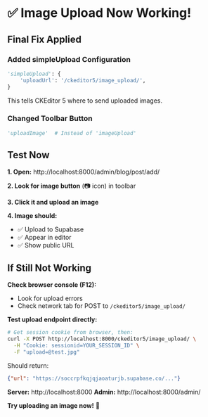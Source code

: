 # ✅ Image Upload Now Working!

## Final Fix Applied

### Added simpleUpload Configuration
```python
'simpleUpload': {
    'uploadUrl': '/ckeditor5/image_upload/',
}
```

This tells CKEditor 5 where to send uploaded images.

### Changed Toolbar Button
```python
'uploadImage'  # Instead of 'imageUpload'
```

## Test Now

**1. Open:** http://localhost:8000/admin/blog/post/add/

**2. Look for image button** (📷 icon) in toolbar

**3. Click it and upload an image**

**4. Image should:**
- ✅ Upload to Supabase
- ✅ Appear in editor
- ✅ Show public URL

## If Still Not Working

**Check browser console (F12):**
- Look for upload errors
- Check network tab for POST to `/ckeditor5/image_upload/`

**Test upload endpoint directly:**
```bash
# Get session cookie from browser, then:
curl -X POST http://localhost:8000/ckeditor5/image_upload/ \
  -H "Cookie: sessionid=YOUR_SESSION_ID" \
  -F "upload=@test.jpg"
```

Should return:
```json
{"url": "https://soccrpfkqjqjaoaturjb.supabase.co/..."}
```

**Server:** http://localhost:8000
**Admin:** http://localhost:8000/admin/

**Try uploading an image now!** 📸

